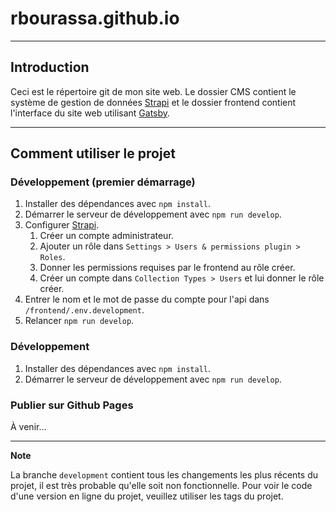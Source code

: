 # rbourassa.github.io

***

## Introduction
Ceci est le répertoire git de mon site web.
Le dossier CMS contient le système de gestion de données [Strapi](https://strapi.io/) et le dossier frontend contient l'interface du site web utilisant [Gatsby](https://www.gatsbyjs.com/).

***

## Comment utiliser le projet
### Développement (premier démarrage)
1. Installer des dépendances avec `npm install`.
2. Démarrer le serveur de développement avec `npm run develop`.
3. Configurer [Strapi](http://localhost:1337/admin).
   1. Créer un compte administrateur.
   2. Ajouter un rôle dans `Settings > Users & permissions plugin > Roles`.
   3. Donner les permissions requises par le frontend au rôle créer.
   4. Créer un compte dans `Collection Types > Users` et lui donner le rôle créer.
4. Entrer le nom et le mot de passe du compte pour l'api dans `/frontend/.env.development`.
5. Relancer `npm run develop`.

### Développement
1. Installer des dépendances avec `npm install`.
2. Démarrer le serveur de développement avec `npm run develop`.


### Publier sur Github Pages
À venir...

***

**Note**

La branche `development` contient tous les changements les plus récents du projet, il est très probable qu'elle soit non fonctionnelle. Pour voir le code d'une version en ligne du projet, veuillez utiliser les tags du projet.